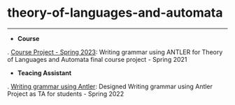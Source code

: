 # theory-of-languages-and-automata

----


- **Course**
  
. [Course Project - Spring 2023](course-project): Writing grammar using ANTLER for Theory of Languages and Automata final course project - Spring 2021


- **Teacing Assistant**
  
. [Writing grammar using Antler](course-project-ta): Designed Writing grammar using Antler Project as TA for students - Spring 2022
